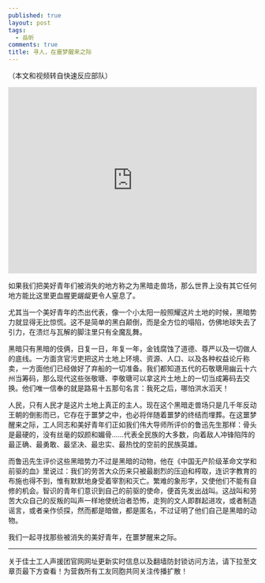 ```yaml
---
published: true
layout: post
tags:
  - 岳昕
comments: true
title: 寻人，在噩梦醒来之际
---
```

（本文和视频转自快速反应部队）

<div style="width:100%;height:0px;position:relative;padding-bottom:75.000%;"><iframe src="https://streamable.com/s/6nqm8/alays" frameborder="0" width="100%" height="100%" allowfullscreen style="width:100%;height:100%;position:absolute;left:0px;top:0px;overflow:hidden;"></iframe></div>


如果我们把美好青年们被消失的地方称之为黑暗走兽场，那么世界上没有其它任何地方能比这里更血腥更龌龊更令人窒息了。

尤其当一个美好青年的杰出代表，像一个小太阳一般照耀这片土地的时候，黑暗势力就显得无比惊慌。这不是简单的黑白颠倒，而是全方位的塌陷，仿佛地球失去了引力，在溃烂与瓦解的脚注里只有全魔乱舞。

黑暗只有黑暗的伎俩，日复一日，年复一年，金钱腐蚀了道德、尊严以及一切做人的底线。一方面贪官污吏把这片土地上环境、资源、人口、以及各种权益论斤称卖，一方面他们已经做好了弃船的一切准备。我们都知道五代的石敬瑭用幽云十六州当筹码，那么现代这些张敬瑭、李敬瑭可以拿这片土地上的一切当成筹码去交换。他们唯一信奉的就是路易十五那句名言：我死之后，哪怕洪水滔天！

人民，只有人民才是这片土地上真正的主人。现在这个黑暗走兽场只是几千年反动王朝的倒影而已，它存在于噩梦之中，也必将伴随着噩梦的终结而埋葬。在这噩梦醒来之际，工人同志和美好青年们正如我们伟大导师所评价的鲁迅先生那样：骨头是最硬的，没有丝毫的奴颜和媚骨……代表全民族的大多数，向着敌人冲锋陷阵的最正确、最勇敢、最坚决、最忠实、最热忱的空前的民族英雄。

而鲁迅先生评价这些黑暗势力不过是黑暗的动物，他在《中国无产阶级革命文学和前驱的血》里说过：我们的劳苦大众历来只被最剧烈的压迫和榨取，连识字教育的布施也得不到，惟有默默地身受着宰割和灭亡。繁难的象形字，又使他们不能有自修的机会。智识的青年们意识到自己的前驱的使命，便首先发出战叫。这战叫和劳苦大众自己的反叛的叫声一样地使统治者恐怖，走狗的文人即群起进攻，或者制造谣言，或者亲作侦探，然而都是暗做，都是匿名，不过证明了他们自己是黑暗的动物。

我们一起寻找那些被消失的美好青年，在噩梦醒来之际。

---
关于佳士工人声援团官网网址更新实时信息以及翻墙防封锁访问方法，请下拉至文章页最下方查看！为营救所有工友同胞共同关注传播扩散！
